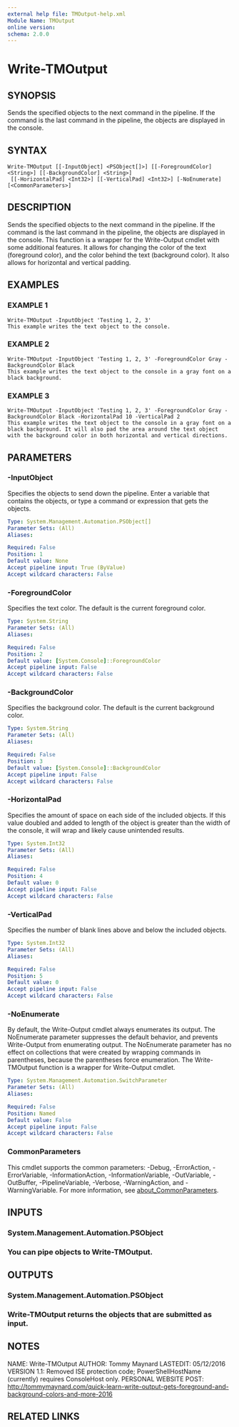 ```yaml
---
external help file: TMOutput-help.xml
Module Name: TMOutput
online version:
schema: 2.0.0
---
```


# Write-TMOutput

## SYNOPSIS
Sends the specified objects to the next command in the pipeline.
If the command is the last command in the pipeline, the objects are displayed in the console.

## SYNTAX

```
Write-TMOutput [[-InputObject] <PSObject[]>] [[-ForegroundColor] <String>] [[-BackgroundColor] <String>]
 [[-HorizontalPad] <Int32>] [[-VerticalPad] <Int32>] [-NoEnumerate] [<CommonParameters>]
```

## DESCRIPTION
Sends the specified objects to the next command in the pipeline.
If the command is the last command in the pipeline, the objects are displayed in the console.
This function is a wrapper for the Write-Output cmdlet with some additional features.
It allows for changing the color of the text (foreground color), and the color behind the text (background color).
It also allows for horizontal and vertical padding.

## EXAMPLES

### EXAMPLE 1
```
Write-TMOutput -InputObject 'Testing 1, 2, 3'
This example writes the text object to the console.
```

### EXAMPLE 2
```
Write-TMOutput -InputObject 'Testing 1, 2, 3' -ForegroundColor Gray -BackgroundColor Black
This example writes the text object to the console in a gray font on a black background.
```

### EXAMPLE 3
```
Write-TMOutput -InputObject 'Testing 1, 2, 3' -ForegroundColor Gray -BackgroundColor Black -HorizontalPad 10 -VerticalPad 2
This example writes the text object to the console in a gray font on a black background. It will also pad the area around the text object with the background color in both horizontal and vertical directions.
```

## PARAMETERS

### -InputObject
Specifies the objects to send down the pipeline.
Enter a variable that contains the objects, or type a command or expression that gets the objects.

```yaml
Type: System.Management.Automation.PSObject[]
Parameter Sets: (All)
Aliases:

Required: False
Position: 1
Default value: None
Accept pipeline input: True (ByValue)
Accept wildcard characters: False
```

### -ForegroundColor
Specifies the text color.
The default is the current foreground color.

```yaml
Type: System.String
Parameter Sets: (All)
Aliases:

Required: False
Position: 2
Default value: [System.Console]::ForegroundColor
Accept pipeline input: False
Accept wildcard characters: False
```

### -BackgroundColor
Specifies the background color.
The default is the current background color.

```yaml
Type: System.String
Parameter Sets: (All)
Aliases:

Required: False
Position: 3
Default value: [System.Console]::BackgroundColor
Accept pipeline input: False
Accept wildcard characters: False
```

### -HorizontalPad
Specifies the amount of space on each side of the included objects.
If this value doubled and added to length of the object is greater than the width of the console, it will wrap and likely cause unintended results.

```yaml
Type: System.Int32
Parameter Sets: (All)
Aliases:

Required: False
Position: 4
Default value: 0
Accept pipeline input: False
Accept wildcard characters: False
```

### -VerticalPad
Specifies the number of blank lines above and below the included objects.

```yaml
Type: System.Int32
Parameter Sets: (All)
Aliases:

Required: False
Position: 5
Default value: 0
Accept pipeline input: False
Accept wildcard characters: False
```

### -NoEnumerate
By default, the Write-Output cmdlet always enumerates its output.
The NoEnumerate parameter suppresses the default behavior, and prevents Write-Output from enumerating output.
The NoEnumerate parameter has no effect on collections that were created by wrapping commands in parentheses, because the parentheses force enumeration.
The Write-TMOutput function is a wrapper for Write-Output cmdlet.

```yaml
Type: System.Management.Automation.SwitchParameter
Parameter Sets: (All)
Aliases:

Required: False
Position: Named
Default value: False
Accept pipeline input: False
Accept wildcard characters: False
```

### CommonParameters
This cmdlet supports the common parameters: -Debug, -ErrorAction, -ErrorVariable, -InformationAction, -InformationVariable, -OutVariable, -OutBuffer, -PipelineVariable, -Verbose, -WarningAction, and -WarningVariable. For more information, see [about_CommonParameters](http://go.microsoft.com/fwlink/?LinkID=113216).

## INPUTS

### System.Management.Automation.PSObject
### You can pipe objects to Write-TMOutput.
## OUTPUTS

### System.Management.Automation.PSObject
### Write-TMOutput returns the objects that are submitted as input.
## NOTES
NAME: Write-TMOutput
AUTHOR: Tommy Maynard
LASTEDIT: 05/12/2016
VERSION 1.1: Removed ISE protection code; PowerShellHostName (currently) requires ConsoleHost only.
PERSONAL WEBSITE POST: http://tommymaynard.com/quick-learn-write-output-gets-foreground-and-background-colors-and-more-2016

## RELATED LINKS
